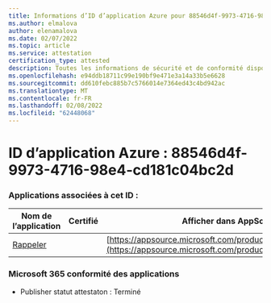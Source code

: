 ```yaml
---
title: Informations d’ID d’application Azure pour 88546d4f-9973-4716-98e4-cd181c04bc2d
ms.author: elmalova
author: elenamalova
ms.date: 02/07/2022
ms.topic: article
ms.service: attestation
certification_type: attested
description: Toutes les informations de sécurité et de conformité disponibles pour 88546d4f-9973-4716-98e4-cd181c04bc2d.
ms.openlocfilehash: e94ddb18711c99e190bf9e471e3a14a33b5e6628
ms.sourcegitcommit: dd610febc885b7c5766014e7364ed43c4bd942ac
ms.translationtype: MT
ms.contentlocale: fr-FR
ms.lasthandoff: 02/08/2022
ms.locfileid: "62448068"
---
```

# <a name="azure-app-id-88546d4f-9973-4716-98e4-cd181c04bc2d"></a>ID d’application Azure : 88546d4f-9973-4716-98e4-cd181c04bc2d


### <a name="apps-associated-with-this-id"></a>Applications associées à cet ID :
| **Nom de l’application** | **Certifié** | **Afficher dans AppSource** |
|--------------|---------------|-----------------------|
| [Rappeler](https://docs.microsoft.com/microsoft-365-app-certification/forward/WA200001444) |  | [https://appsource.microsoft.com/product/office/WA200001444](https://appsource.microsoft.com/product/office/WA200001444) |

### <a name="microsoft-365-app-compliance-status"></a>Microsoft 365 conformité des applications
- Publisher statut attestaton : Terminé
